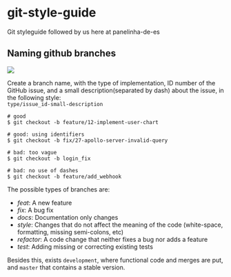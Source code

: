 # git-style-guide
Git styleguide followed by us here at panelinha-de-es

## Naming github branches
![](https://img.icons8.com/dusk/100/000000/code-fork.png)

Create a branch name, with the type of implementation, ID number of the GitHub issue, and a small description(separated by dash) about the issue, in the following style:  
`type/issue_id-small-description`  

```
# good
$ git checkout -b feature/12-implement-user-chart

# good: using identifiers
$ git checkout -b fix/27-apollo-server-invalid-query

# bad: too vague
$ git checkout -b login_fix

# bad: no use of dashes
$ git checkout -b feature/add_webhook
```

The possible types of branches are:
- *feat*: A new feature
- *fix*: A bug fix
- *docs*: Documentation only changes
- *style*: Changes that do not affect the meaning of the code (white-space, formatting, missing semi-colons, etc)
- *refactor*: A code change that neither fixes a bug nor adds a feature
- *test*: Adding missing or correcting existing tests

Besides this, exists `development`, where functional code and merges are put, and `master` that contains a stable version.

